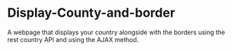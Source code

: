 # Display-County-and-border

A webpage that displays your country alongside with the borders using the rest country API and using the AJAX method.
